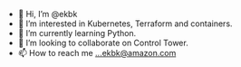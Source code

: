 - 👋 Hi, I’m @ekbk
- 👀 I’m interested in Kubernetes, Terraform and containers.
- 🌱 I’m currently learning Python.
- 💞️ I’m looking to collaborate on Control Tower.
- 📫 How to reach me ...ekbk@amazon.com

<!---
ekbk/ekbk is a ✨ special ✨ repository because its `README.md` (this file) appears on your GitHub profile.
You can click the Preview link to take a look at your changes.
--->
